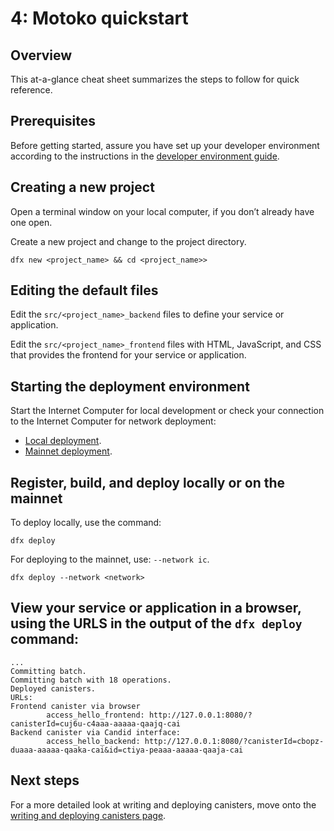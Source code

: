 # 4: Motoko quickstart

## Overview

This at-a-glance cheat sheet summarizes the steps to follow for quick reference.

## Prerequisites

Before getting started, assure you have set up your developer environment according to the instructions in the [developer environment guide](./dev-env.md).

## Creating a new project

Open a terminal window on your local computer, if you don’t already have one open.

Create a new project and change to the project directory.

```
dfx new <project_name> && cd <project_name>>
```

## Editing the default files

Edit the `src/<project_name>_backend` files to define your service or application.

Edit the `src/<project_name>_frontend` files with HTML, JavaScript, and CSS that provides the frontend for your service or application.

## Starting the deployment environment

Start the Internet Computer for local development or check your connection to the Internet Computer for network deployment:
- [Local deployment](../../setup/deploy-locally.md).
- [Mainnet deployment](../../setup/deploy-mainnet.md).

## Register, build, and deploy locally or on the mainnet 

To deploy locally, use the command:

```
dfx deploy
```

For deploying to the mainnet, use: `--network ic`.

```
dfx deploy --network <network>
```

## View your service or application in a browser, using the URLS in the output of the `dfx deploy` command:

```
...
Committing batch.
Committing batch with 18 operations.
Deployed canisters.
URLs:
Frontend canister via browser
        access_hello_frontend: http://127.0.0.1:8080/?canisterId=cuj6u-c4aaa-aaaaa-qaajq-cai
Backend canister via Candid interface:
        access_hello_backend: http://127.0.0.1:8080/?canisterId=cbopz-duaaa-aaaaa-qaaka-cai&id=ctiya-peaaa-aaaaa-qaaja-cai
```

## Next steps

For a more detailed look at writing and deploying canisters, move onto the [writing and deploying canisters page](deploying.md).